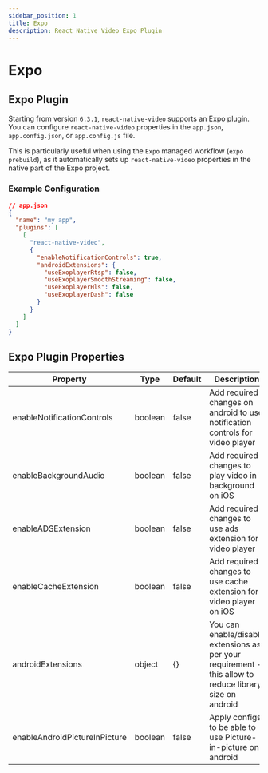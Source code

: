 ```yaml
---
sidebar_position: 1
title: Expo
description: React Native Video Expo Plugin
---
```

# Expo

## Expo Plugin

Starting from version `6.3.1`, `react-native-video` supports an Expo plugin. You can configure `react-native-video` properties in the `app.json`, `app.config.json`, or `app.config.js` file.

This is particularly useful when using the `Expo` managed workflow (`expo prebuild`), as it automatically sets up `react-native-video` properties in the native part of the Expo project.

### Example Configuration

```json
// app.json
{
  "name": "my app",
  "plugins": [
    [
      "react-native-video",
      {
        "enableNotificationControls": true,
        "androidExtensions": {
          "useExoplayerRtsp": false,
          "useExoplayerSmoothStreaming": false,
          "useExoplayerHls": false,
          "useExoplayerDash": false
        }
      }
    ]
  ]
}
```

## Expo Plugin Properties

| Property | Type | Default | Description |
| --- | --- | --- | --- |
| enableNotificationControls | boolean | false | Add required changes on android to use notification controls for video player |
| enableBackgroundAudio | boolean | false | Add required changes to play video in background on iOS |
| enableADSExtension | boolean | false | Add required changes to use ads extension for video player |
| enableCacheExtension | boolean | false | Add required changes to use cache extension for video player on iOS |
| androidExtensions | object | {} | You can enable/disable extensions as per your requirement - this allow to reduce library size on android |
| enableAndroidPictureInPicture | boolean | false | Apply configs to be able to use Picture-in-picture on android |

